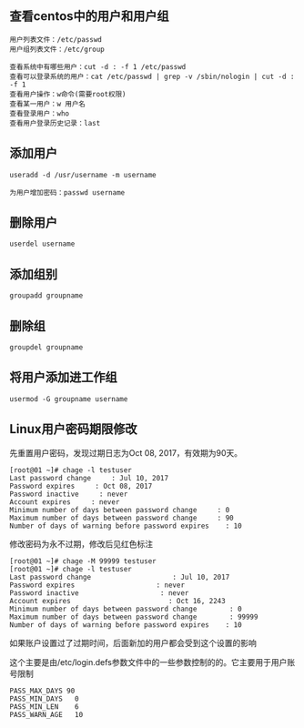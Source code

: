 ## 查看centos中的用户和用户组

 ```
用户列表文件：/etc/passwd
用户组列表文件：/etc/group

查看系统中有哪些用户：cut -d : -f 1 /etc/passwd
查看可以登录系统的用户：cat /etc/passwd | grep -v /sbin/nologin | cut -d : -f 1
查看用户操作：w命令(需要root权限)
查看某一用户：w 用户名
查看登录用户：who
查看用户登录历史记录：last
```

## 添加用户
```
useradd -d /usr/username -m username

为用户增加密码：passwd username

```

## 删除用户
```
userdel username

```

## 添加组别

```
groupadd groupname
```
## 删除组

```
groupdel groupname
```

## 将用户添加进工作组
```
usermod -G groupname username
```


## Linux用户密码期限修改


先重置用户密码，发现过期日志为Oct 08, 2017，有效期为90天。

```
[root@01 ~]# chage -l testuser
Last password change     : Jul 10, 2017
Password expires     : Oct 08, 2017
Password inactive     : never
Account expires     : never
Minimum number of days between password change     : 0
Maximum number of days between password change     : 90
Number of days of warning before password expires    : 10
```
修改密码为永不过期，修改后见红色标注

```
[root@01 ~]# chage -M 99999 testuser
[root@01 ~]# chage -l testuser
Last password change                    : Jul 10, 2017
Password expires                    : never
Password inactive                    : never
Account expires                        : Oct 16, 2243
Minimum number of days between password change        : 0
Maximum number of days between password change        : 99999
Number of days of warning before password expires    : 10
```

如果账户设置过了过期时间，后面新加的用户都会受到这个设置的影响

这个主要是由/etc/login.defs参数文件中的一些参数控制的的。它主要用于用户账号限制
```
PASS_MAX_DAYS 90
PASS_MIN_DAYS	0
PASS_MIN_LEN	6
PASS_WARN_AGE	10
```
